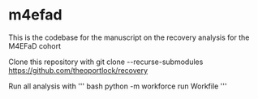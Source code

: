 # m4efad

This is the codebase for the manuscript on the recovery analysis for the M4EFaD cohort

Clone this repository with git clone --recurse-submodules https://github.com/theoportlock/recovery

Run all analysis with
''' bash
python -m workforce run Workfile
'''


